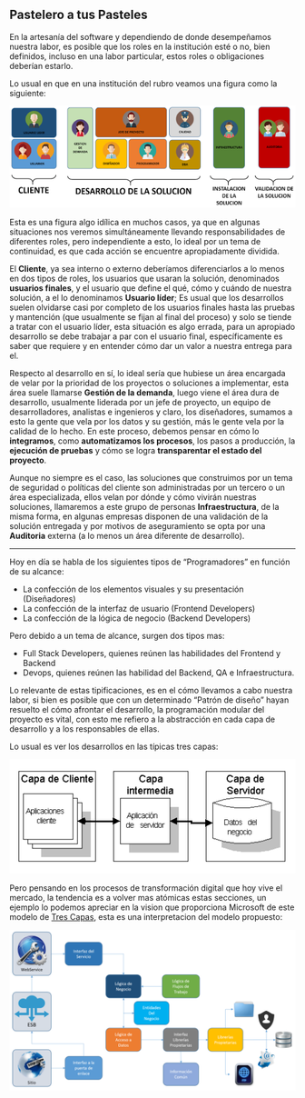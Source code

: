 ## **Pastelero a tus Pasteles**
 
En la artesanía del software y dependiendo de donde desempeñamos nuestra labor, es posible que los roles en la institución esté o no, bien definidos, incluso en una labor particular, estos roles o obligaciones deberían estarlo.
 
 
Lo usual en que en una institución del rubro veamos una figura como la siguiente:
 
![](/assets/Usuarios.png)
 
 
Esta es una figura algo idílica en muchos casos, ya que en algunas situaciones nos veremos simultáneamente llevando responsabilidades de diferentes roles, pero independiente a esto, lo ideal por un tema de continuidad, es que cada acción se encuentre apropiadamente dividida.
 
 
El **Cliente**, ya sea interno o externo deberíamos diferenciarlos a lo menos en dos tipos de roles, los usuarios que usaran la solución, denominados **usuarios finales**, y el usuario que define el qué, cómo y cuándo de nuestra solución, a el lo denominamos **Usuario líder**; Es usual que los desarrollos suelen olvidarse casi por completo de los usuarios finales hasta las pruebas y mantención (que usualmente se fijan al final del proceso) y solo se tiende a tratar con el usuario líder, esta situación es algo errada, para un apropiado desarrollo se debe trabajar a par con el usuario final, específicamente es saber que requiere y en entender cómo dar un valor a nuestra entrega para el.
 
 
Respecto al desarrollo en sí, lo ideal sería que hubiese un área encargada de velar por la prioridad de los proyectos o soluciones a implementar, esta área suele llamarse **Gestión de la demanda**, luego viene el área dura de desarrollo, usualmente liderada por un jefe de proyecto, un equipo de desarrolladores, analistas e ingenieros y claro, los diseñadores, sumamos a esto la gente que vela por los datos y su gestión, más le gente vela por la calidad de lo hecho. En este proceso, debemos pensar en cómo lo **integramos**, como **automatizamos los procesos**, los pasos a producción, la **ejecución de pruebas** y cómo se logra **transparentar el estado del proyecto**.
 
 
Aunque no siempre es el caso, las soluciones que construimos por un tema de seguridad o políticas del cliente son administradas por un tercero o un área especializada, ellos velan por dónde y cómo vivirán nuestras soluciones, llamaremos a este grupo de personas **Infraestructura**, de la misma forma, en algunas empresas disponen de una validación de la solución entregada y por motivos de aseguramiento se opta por una **Auditoria** externa (a lo menos un área diferente de desarrollo).
 
---
 
Hoy en día se habla de los siguientes tipos de “Programadores” en función de su alcance:
 
* La confección de los elementos visuales y su presentación (Diseñadores)
* La confección de la interfaz de usuario (Frontend Developers)
* La confección de la lógica de negocio (Backend Developers)
 
Pero debido a un tema de alcance, surgen dos tipos mas:
 
* Full Stack Developers, quienes reúnen las habilidades del Frontend y Backend
* Devops, quienes reúnen las habilidad del Backend, QA e Infraestructura.
 
 
Lo relevante de estas tipificaciones, es en el cómo llevamos a cabo nuestra labor, si bien es posible que con un determinado “Patrón de diseño” hayan resuelto el cómo afrontar el desarrollo, la programación modular del proyecto es vital, con esto me refiero a la abstracción en cada capa de desarrollo y a los responsables de ellas.
 
Lo usual es ver los desarrollos en las típicas tres capas:
 
![](/assets/TresCapas.gif)
 
Pero pensando en los procesos de transformación digital que hoy vive el mercado, la tendencia es a volver mas atómicas estas secciones, un ejemplo lo podemos apreciar en la vision que proporciona Microsoft de este modelo de [Tres Capas](https://msdn.microsoft.com/en-us/library/ff648105.aspx), esta es una interpretacion del modelo propuesto:
 
![](/assets/TesCapasModelo.png)
